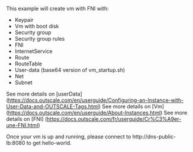 This example will create vm with FNI with:
* Keypair
* Vm with boot disk
* Security group 
* Security group rules
* FNI
* InternetService
* Route
* RouteTable
* User-data (base64 version of vm_startup.sh)
* Net
* Subnet

See more details on [userData] (https://docs.outscale.com/en/userguide/Configuring-an-Instance-with-User-Data-and-OUTSCALE-Tags.html)
See more details on [Vm] (https://docs.outscale.com/en/userguide/About-Instances.html)
See more details on [FNI] (https://docs.outscale.com/fr/userguide/Cr%C3%A9er-une-FNI.html)

Once your vm is up and running, please connect to http://dns-public-lb:8080 to get hello-world.